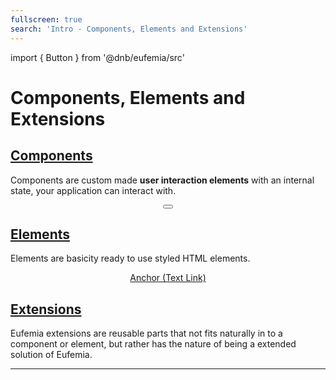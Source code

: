 ```yaml
---
fullscreen: true
search: 'Intro - Components, Elements and Extensions'
---
```


import { Button } from '@dnb/eufemia/src'

<Intro>

# Components, Elements and Extensions

## [Components](!/uilib/components)

Components are custom made **user interaction elements** with an internal state, your application can interact with.

<div className="image-box" align="center">
  <Button text="Button"  href="/uilib/components/button" target="_blank" />
</div>

## [Elements](!/uilib/elements)

Elements are basicity ready to use styled HTML elements.

<div className="image-box" align="center">
  <a className="dnb-anchor" href="!/uilib/elements/anchor" target="_blank">Anchor (Text Link)</a>
</div>

## [Extensions](!/uilib/extensions)

Eufemia extensions are reusable parts that not fits naturally in to a component or element, but rather has the nature of being a extended solution of Eufemia.

---

<IntroFooter href="/uilib/intro/12-usage-of-components-elements" text="Next - Usage of Components and Patterns" />

</Intro>
